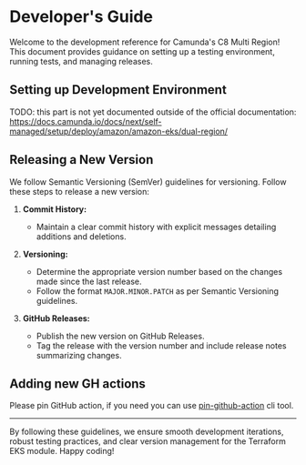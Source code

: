 # Developer's Guide

Welcome to the development reference for Camunda's C8 Multi Region! This document provides guidance on setting up a testing environment, running tests, and managing releases.

## Setting up Development Environment

TODO: this part is not yet documented outside of the official documentation: https://docs.camunda.io/docs/next/self-managed/setup/deploy/amazon/amazon-eks/dual-region/

## Releasing a New Version

We follow Semantic Versioning (SemVer) guidelines for versioning. Follow these steps to release a new version:

1. **Commit History:**
   - Maintain a clear commit history with explicit messages detailing additions and deletions.

2. **Versioning:**
   - Determine the appropriate version number based on the changes made since the last release.
   - Follow the format `MAJOR.MINOR.PATCH` as per Semantic Versioning guidelines.

3. **GitHub Releases:**
   - Publish the new version on GitHub Releases.
   - Tag the release with the version number and include release notes summarizing changes.

## Adding new GH actions

Please pin GitHub action, if you need you can use [pin-github-action](https://github.com/mheap/pin-github-action) cli tool.

---

By following these guidelines, we ensure smooth development iterations, robust testing practices, and clear version management for the Terraform EKS module. Happy coding!
